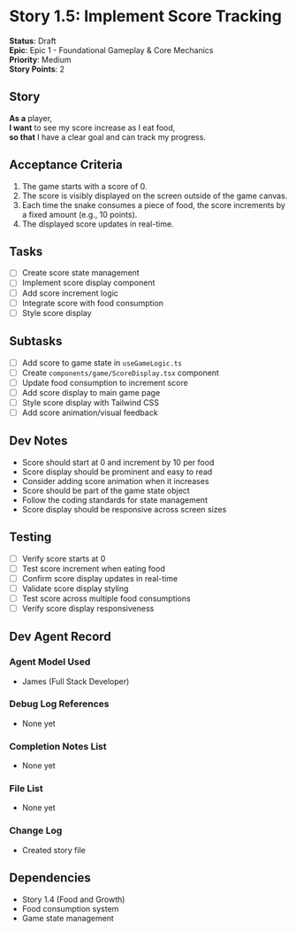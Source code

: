 # Story 1.5: Implement Score Tracking

**Status**: Draft  
**Epic**: Epic 1 - Foundational Gameplay & Core Mechanics  
**Priority**: Medium  
**Story Points**: 2

## Story

**As a** player,  
**I want** to see my score increase as I eat food,  
**so that** I have a clear goal and can track my progress.

## Acceptance Criteria

1. The game starts with a score of 0.
2. The score is visibly displayed on the screen outside of the game canvas.
3. Each time the snake consumes a piece of food, the score increments by a fixed amount (e.g., 10 points).
4. The displayed score updates in real-time.

## Tasks

- [ ] Create score state management
- [ ] Implement score display component
- [ ] Add score increment logic
- [ ] Integrate score with food consumption
- [ ] Style score display

## Subtasks

- [ ] Add score to game state in `useGameLogic.ts`
- [ ] Create `components/game/ScoreDisplay.tsx` component
- [ ] Update food consumption to increment score
- [ ] Add score display to main game page
- [ ] Style score display with Tailwind CSS
- [ ] Add score animation/visual feedback

## Dev Notes

- Score should start at 0 and increment by 10 per food
- Score display should be prominent and easy to read
- Consider adding score animation when it increases
- Score should be part of the game state object
- Follow the coding standards for state management
- Score display should be responsive across screen sizes

## Testing

- [ ] Verify score starts at 0
- [ ] Test score increment when eating food
- [ ] Confirm score display updates in real-time
- [ ] Validate score display styling
- [ ] Test score across multiple food consumptions
- [ ] Verify score display responsiveness

## Dev Agent Record

### Agent Model Used

- James (Full Stack Developer)

### Debug Log References

- None yet

### Completion Notes List

- None yet

### File List

- None yet

### Change Log

- Created story file

## Dependencies

- Story 1.4 (Food and Growth)
- Food consumption system
- Game state management
